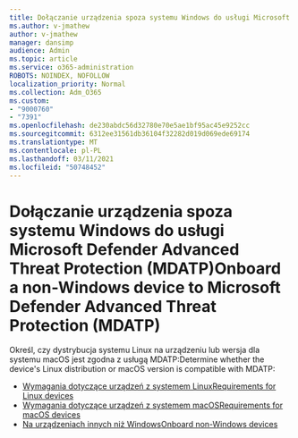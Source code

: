 ```yaml
---
title: Dołączanie urządzenia spoza systemu Windows do usługi Microsoft Defender Advanced Threat Protection (MDATP)
ms.author: v-jmathew
author: v-jmathew
manager: dansimp
audience: Admin
ms.topic: article
ms.service: o365-administration
ROBOTS: NOINDEX, NOFOLLOW
localization_priority: Normal
ms.collection: Adm_O365
ms.custom:
- "9000760"
- "7391"
ms.openlocfilehash: de230abdc56d32780e70e5ae1bf95ac45e9252cc
ms.sourcegitcommit: 6312ee31561db36104f32282d019d069ede69174
ms.translationtype: MT
ms.contentlocale: pl-PL
ms.lasthandoff: 03/11/2021
ms.locfileid: "50748452"
---
```

# <a name="onboard-a-non-windows-device-to-microsoft-defender-advanced-threat-protection-mdatp"></a><span data-ttu-id="84b2d-102">Dołączanie urządzenia spoza systemu Windows do usługi Microsoft Defender Advanced Threat Protection (MDATP)</span><span class="sxs-lookup"><span data-stu-id="84b2d-102">Onboard a non-Windows device to Microsoft Defender Advanced Threat Protection (MDATP)</span></span>

<span data-ttu-id="84b2d-103">Określ, czy dystrybucja systemu Linux na urządzeniu lub wersja dla systemu macOS jest zgodna z usługą MDATP:</span><span class="sxs-lookup"><span data-stu-id="84b2d-103">Determine whether the device's Linux distribution or macOS version is compatible with MDATP:</span></span>

- [<span data-ttu-id="84b2d-104">Wymagania dotyczące urządzeń z systemem Linux</span><span class="sxs-lookup"><span data-stu-id="84b2d-104">Requirements for Linux devices</span></span>](https://go.microsoft.com/fwlink/?linkid=2143462)
- [<span data-ttu-id="84b2d-105">Wymagania dotyczące urządzeń z systemem macOS</span><span class="sxs-lookup"><span data-stu-id="84b2d-105">Requirements for macOS devices</span></span>](https://go.microsoft.com/fwlink/?linkid=2143461)
- [<span data-ttu-id="84b2d-106">Na urządzeniach innych niż Windows</span><span class="sxs-lookup"><span data-stu-id="84b2d-106">Onboard non-Windows devices</span></span>](https://go.microsoft.com/fwlink/?linkid=2143628)
